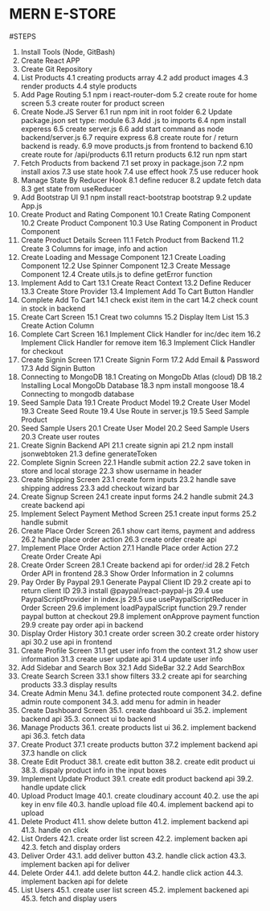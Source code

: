 # MERN E-STORE

#STEPS

1. Install Tools (Node, GitBash)
2. Create React APP
3. Create Git Repository
4. List Products
   4.1 creating products array
   4.2 add product images
   4.3 render products
   4.4 style products
5. Add Page Routing
   5.1 npm i react-router-dom
   5.2 create route for home screen
   5.3 create router for product screen
6. Create Node.JS Server
   6.1 run npm init in root folder
   6.2 Update package.json set type: module
   6.3 Add .js to imports
   6.4 npm install experess
   6.5 create server.js
   6.6 add start command as node backend/server.js
   6.7 require express
   6.8 create route for / return backend is ready.
   6.9 move products.js from frontend to backend
   6.10 create route for /api/products
   6.11 return products
   6.12 run npm start
7. Fetch Products from backend
   7.1 set proxy in package.json
   7.2 npm install axios
   7.3 use state hook
   7.4 use effect hook
   7.5 use reducer hook
8. Manage State By Reducer Hook
   8.1 define reducer
   8.2 update fetch data
   8.3 get state from useReducer
9. Add Bootstrap UI
   9.1 npm install react-bootstrap bootstrap
   9.2 update App.js
10. Create Product and Rating Component
    10.1 Create Rating Component
    10.2 Create Product Component
    10.3 Use Rating Component in Product Component
11. Create Product Details Screen
    11.1 Fetch Product from Backend
    11.2 Create 3 Columns for image, info and action
12. Create Loading and Message Component
    12.1 Create Loading Component
    12.2 Use Spinner Component
    12.3 Create Message Component
    12.4 Create utils.js to define getError function
13. Implement Add to Cart
    13.1 Create React Context
    13.2 Define Reducer
    13.3 Create Store Provider
    13.4 Implement Add To Cart Button Handler
14. Complete Add To Cart
    14.1 check exist item in the cart
    14.2 check count in stock in backend
15. Create Cart Screen
    15.1 Creat two columns
    15.2 Display Item List
    15.3 Create Action Column
16. Complete Cart Screen
    16.1 Implement Click Handler for inc/dec item
    16.2 Implement Click Handler for remove item
    16.3 Implement Click Handler for checkout
17. Create Signin Screen
    17.1 Create Signin Form
    17.2 Add Email & Password
    17.3 Add Signin Button
18. Connecting to MongoDB
    18.1 Creating on MongoDb Atlas (cloud) DB
    18.2 Installing Local MongoDb Database
    18.3 npm install mongoose
    18.4 Connecting to mongodb database
19. Seed Sample Data
    19.1 Create Product Model
    19.2 Create User Model
    19.3 Create Seed Route
    19.4 Use Route in server.js
    19.5 Seed Sample Product
20. Seed Sample Users
    20.1 Create User Model
    20.2 Seed Sample Users
    20.3 Create user routes
21. Create Signin Backend API
    21.1 create signin api
    21.2 npm install jsonwebtoken
    21.3 define generateToken
22. Complete Signin Screen
    22.1 Handle submit action
    22.2 save token in store and local storage
    22.3 show username in header
23. Create Shipping Screen
    23.1 create form inputs
    23.2 handle save shipping address
    23.3 add checkout wizard bar
24. Create Signup Screen
    24.1 create input forms
    24.2 handle submit
    24.3 create backend api
25. Implement Select Payment Method Screen
    25.1 create input forms
    25.2 handle submit
26. Create Place Order Screen
    26.1 show cart items, payment and address
    26.2 handle place order action
    26.3 create order create api
27. Implement Place Order Action
    27.1 Handle Place order Action
    27.2 Create Order Create Api
28. Create Order Screen
    28.1 Create backend api for order/:id
    28.2 Fetch Order API in frontend
    28.3 Show Order Information in 2 columns
29. Pay Order By Paypal
    29.1 Generate Paypal Client ID
    29.2 create api to return client ID
    29.3 install @paypal/react-paypal-js
    29.4 use PaypalScriptProvider in index.js
    29.5 use usePaypalScriptReducer in Order Screen
    29.6 implement loadPaypalScript function
    29.7 render paypal button at checkout
    29.8 implement onApprove payment function
    29.9 create pay order api in backend
30. Display Order History
    30.1 create order screen
    30.2 create order history api
    30.2 use api in frontend
31. Create Profile Screen
    31.1 get user info from the context
    31.2 show user information
    31.3 create user update api
    31.4 update user info
32. Add Sidebar and Search Box
    32.1 Add SideBar
    32.2 Add SearchBox
33. Create Search Screen
    33.1 show filters
    33.2 create api for searching products
    33.3 display results
34. Create Admin Menu
    34.1. define protected route component
    34.2. define admin route component
    34.3. add menu for admin in header
35. Create Dashboard Screen
    35.1. create dashboard ui
    35.2. implement backend api
    35.3. connect ui to backend
36. Manage Products
    36.1. create products list ui
    36.2. implement backend api
    36.3. fetch data
37. Create Product
    37.1 create products button
    37.2 implement backend api
    37.3 handle on click
38. Create Edit Product
    38.1. create edit button
    38.2. create edit product ui
    38.3. dispaly product info in the input boxes
39. Implement Update Product
    39.1. create edit product backend api
    39.2. handle update click
40. Upload Product Image
    40.1. create cloudinary account
    40.2. use the api key in env file
    40.3. handle upload file
    40.4. implement backend api to upload
41. Delete Product
    41.1. show delete button
    41.2. implement backend api
    41.3. handle on click
42. List Orders
    42.1. create order list screen
    42.2. implement backen api
    42.3. fetch and display orders
43. Deliver Order
    43.1. add deliver button
    43.2. handle click action
    43.3. implement backen api for deliver
44. Delete Order
    44.1. add delete button
    44.2. handle click action
    44.3. implement backen api for delete
45. List Users
    45.1. create user list screen
    45.2. implement backened api
    45.3. fetch and display users
